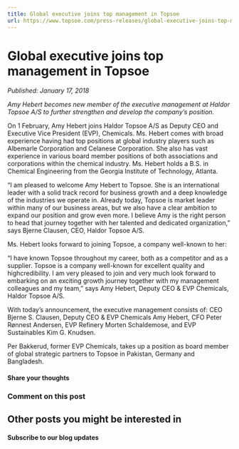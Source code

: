 ```yaml
---
title: Global executive joins top management in Topsoe
url: https://www.topsoe.com/press-releases/global-executive-joins-top-management-in-topsoe#main-content
---
```


# Global executive joins top management in Topsoe

*Published: January 17, 2018*

*Amy Hebert becomes new member of the executive management at Haldor Topsoe A/S to further strengthen and develop the company’s position.*

On 1 February, Amy Hebert joins Haldor Topsoe A/S as Deputy CEO and Executive Vice President (EVP), Chemicals. Ms. Hebert comes with broad experience having had top positions at global industry players such as Albemarle Corporation and Celanese Corporation. She also has vast experience in various board member positions of both associations and corporations within the chemical industry. Ms. Hebert holds a B.S. in Chemical Engineering from the Georgia Institute of Technology, Atlanta.

“I am pleased to welcome Amy Hebert to Topsoe. She is an international leader with a solid track record for business growth and a deep knowledge of the industries we operate in. Already today, Topsoe is market leader within many of our business areas, but we also have a clear ambition to expand our position and grow even more. I believe Amy is the right person to head that journey together with her talented and dedicated organization,” says Bjerne Clausen, CEO, Haldor Topsoe A/S.

Ms. Hebert looks forward to joining Topsoe, a company well-known to her:

“I have known Topsoe throughout my career, both as a competitor and as a supplier. Topsoe is a company well-known for excellent quality and highcredibility. I am very pleased to join and very much look forward to embarking on an exciting growth journey together with my management colleagues and my team,” says Amy Hebert, Deputy CEO & EVP Chemicals, Haldor Topsoe A/S.

With today’s announcement, the executive management consists of: CEO Bjerne S. Clausen, Deputy CEO & EVP Chemicals Amy Hebert, CFO Peter Rønnest Andersen, EVP Refinery Morten Schaldemose, and EVP Sustainables Kim G. Knudsen.

Per Bakkerud, former EVP Chemicals, takes up a position as board member of global strategic partners to Topsoe in Pakistan, Germany and Bangladesh.

#### Share your thoughts

### Comment on this post

## Other posts you might be interested in

#### Subscribe to our blog updates